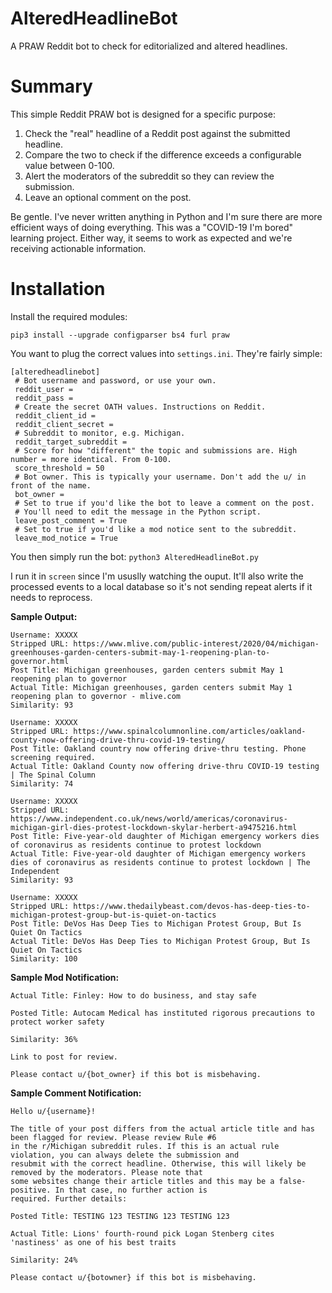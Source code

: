 # AlteredHeadlineBot
A PRAW Reddit bot to check for editorialized and altered headlines. 

# Summary
This simple Reddit PRAW bot is designed for a specific purpose:
1. Check the "real" headline of a Reddit post against the submitted headline.
2. Compare the two to check if the difference exceeds a configurable value between 0-100.
3. Alert the moderators of the subreddit so they can review the submission. 
4. Leave an optional comment on the post. 

Be gentle. I've never written anything in Python and I'm sure there are more efficient ways of doing everything. This was a "COVID-19 I'm bored" learning project. Either way, it seems to work as expected and we're receiving actionable information.

# Installation
Install the required modules:
```
pip3 install --upgrade configparser bs4 furl praw
```

You want to plug the correct values into `settings.ini`. They're fairly simple:
```
[alteredheadlinebot]
 # Bot username and password, or use your own.
 reddit_user =
 reddit_pass =
 # Create the secret OATH values. Instructions on Reddit.
 reddit_client_id =
 reddit_client_secret =
 # Subreddit to monitor, e.g. Michigan.
 reddit_target_subreddit =
 # Score for how "different" the topic and submissions are. High number = more identical. From 0-100.
 score_threshold = 50
 # Bot owner. This is typically your username. Don't add the u/ in front of the name.
 bot_owner =
 # Set to true if you'd like the bot to leave a comment on the post.
 # You'll need to edit the message in the Python script.
 leave_post_comment = True
 # Set to true if you'd like a mod notice sent to the subreddit.
 leave_mod_notice = True
```

You then simply run the bot:
`python3 AlteredHeadlineBot.py`

I run it in `screen` since I'm ususlly watching the ouput. It'll also write the processed events to a local database so it's not sending repeat alerts if it needs to reprocess. 

**Sample Output:**
```
Username: XXXXX
Stripped URL: https://www.mlive.com/public-interest/2020/04/michigan-greenhouses-garden-centers-submit-may-1-reopening-plan-to-governor.html
Post Title: Michigan greenhouses, garden centers submit May 1 reopening plan to governor
Actual Title: Michigan greenhouses, garden centers submit May 1 reopening plan to governor - mlive.com
Similarity: 93

Username: XXXXX
Stripped URL: https://www.spinalcolumnonline.com/articles/oakland-county-now-offering-drive-thru-covid-19-testing/
Post Title: Oakland country now offering drive-thru testing. Phone screening required.
Actual Title: Oakland County now offering drive-thru COVID-19 testing | The Spinal Column
Similarity: 74

Username: XXXXX
Stripped URL: https://www.independent.co.uk/news/world/americas/coronavirus-michigan-girl-dies-protest-lockdown-skylar-herbert-a9475216.html
Post Title: Five-year-old daughter of Michigan emergency workers dies of coronavirus as residents continue to protest lockdown
Actual Title: Five-year-old daughter of Michigan emergency workers dies of coronavirus as residents continue to protest lockdown | The Independent
Similarity: 93

Username: XXXXX
Stripped URL: https://www.thedailybeast.com/devos-has-deep-ties-to-michigan-protest-group-but-is-quiet-on-tactics
Post Title: DeVos Has Deep Ties to Michigan Protest Group, But Is Quiet On Tactics
Actual Title: DeVos Has Deep Ties to Michigan Protest Group, But Is Quiet On Tactics
Similarity: 100
```

**Sample Mod Notification:**
```
Actual Title: Finley: How to do business, and stay safe

Posted Title: Autocam Medical has instituted rigorous precautions to protect worker safety

Similarity: 36%

Link to post for review.

Please contact u/{bot_owner} if this bot is misbehaving.
```

**Sample Comment Notification:**
```
Hello u/{username}!

The title of your post differs from the actual article title and has been flagged for review. Please review Rule #6 
in the r/Michigan subreddit rules. If this is an actual rule violation, you can always delete the submission and 
resubmit with the correct headline. Otherwise, this will likely be removed by the moderators. Please note that 
some websites change their article titles and this may be a false-positive. In that case, no further action is 
required. Further details:

Posted Title: TESTING 123 TESTING 123 TESTING 123

Actual Title: Lions' fourth-round pick Logan Stenberg cites 'nastiness' as one of his best traits

Similarity: 24%

Please contact u/{botowner} if this bot is misbehaving.
```
